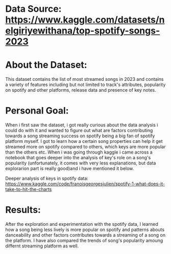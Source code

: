# Data Source: https://www.kaggle.com/datasets/nelgiriyewithana/top-spotify-songs-2023

# About the Dataset: 
This dataset contains the list of most streamed songs in 2023 and contains a variety of features including but not limited to track's attributes, popularity on spotify and other platforms, release data and presence of key notes.

# Personal Goal: 
When i first saw the dataset, i got really curious about the data analysis i could do with it and wanted to figure out what are factors contributing towards a song streaming success on spotify being a big fan of spotify platform myself. I got to learn how a certain song properties can help it get streamed more on spotify compared to others, which keys are more popular than the others etc. When i was going through kaggle i came across a notebook that goes deeper into the analysis of key's role on a song's popularity (unfortunately, it comes with very less explanations, but data explorarion part is really good)and i have mentioned it below.

Deeper analysis of keys in spotify data: https://www.kaggle.com/code/franoisgeorgesjulien/spotify-1-what-does-it-take-to-hit-the-charts

# Results: 
After the exploration and experimentation with the spotify data, I learned how a song being less lively is more popular on spotify and patterns abouts danceability and other factors contributes towards a streaming of a song on the platform. I have also compared the trends of song's popularity amoung differnt streaming platform as well.
